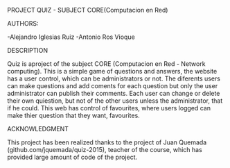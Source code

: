 PROJECT QUIZ - SUBJECT CORE(Computacion en Red)

AUTHORS:

 -Alejandro Iglesias Ruiz
 -Antonio Ros Vioque


DESCRIPTION

Quiz is aproject of the subject CORE (Computacion en Red - Network computing). This is a simple game of questions and answers, the website has a user control, which can be administrators or not. The diferents users can make questions and add coments for each question but only the user administrator can publish their comments. Each user can change or delete their own quiestion, but not of the other users unless the administrator, that if he could. This web has control of favourites, where users logged can make thier question that they want, favourites.


ACKNOWLEDGMENT

This project has been realized thanks to the project of Juan Quemada (github.com/jquemada/quiz-2015), teacher of the course, which has provided large amount of code of the project.